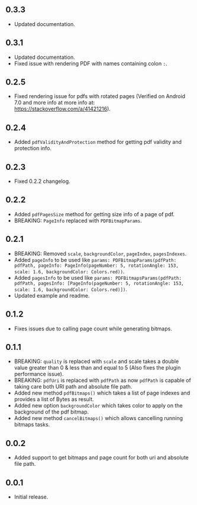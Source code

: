 ## 0.3.3

* Updated documentation.

## 0.3.1

* Updated documentation.
* Fixed issue with rendering PDF with names containing colon `:`.

## 0.2.5

* Fixed rendering issue for pdfs with rotated pages (Verified on Android 7.0 and more info at more info at: https://stackoverflow.com/a/41421216).

## 0.2.4

* Added `pdfValidityAndProtection` method for getting pdf validity and protection info.

## 0.2.3

* Fixed 0.2.2 changelog.

## 0.2.2

* Added `pdfPagesSize` method for getting size info of a page of pdf.
* BREAKING: `PageInfo` replaced with `PDFBitmapParams`.

## 0.2.1

* BREAKING: Removed `scale`, `backgroundColor`, `pageIndex`, `pagesIndexes`.
* Added `pageInfo` to be used like `params: PDFBitmapParams(pdfPath: pdfPath, pageInfo: PageInfo(pageNumber: 5, rotationAngle: 153, scale: 1.6, backgroundColor: Colors.red))`.
* Added `pagesInfo` to be used like `params: PDFBitmapsParams(pdfPath: pdfPath, pagesInfo: [PageInfo(pageNumber: 5, rotationAngle: 153, scale: 1.6, backgroundColor: Colors.red)])`.
* Updated example and readme.

## 0.1.2

* Fixes issues due to calling page count while generating bitmaps.

## 0.1.1

* BREAKING: `quality` is replaced with `scale` and scale takes a double value greater than 0 & less than and equal to 5 (Also fixes the plugin performance issue).
* BREAKING: `pdfUri` is replaced with `pdfPath` as now `pdfPath` is capable of taking care both URI path and absolute file path.
* Added new method `pdfBitmaps()` which takes a list of page indexes and provides a list of Bytes as result.
* Added new option `backgroundColor` which takes color to apply on the background of the pdf bitmap.
* Added new method `cancelBitmaps()` which allows cancelling running bitmaps tasks.

## 0.0.2

* Added support to get bitmaps and page count for both uri and absolute file path.

## 0.0.1

* Initial release.
